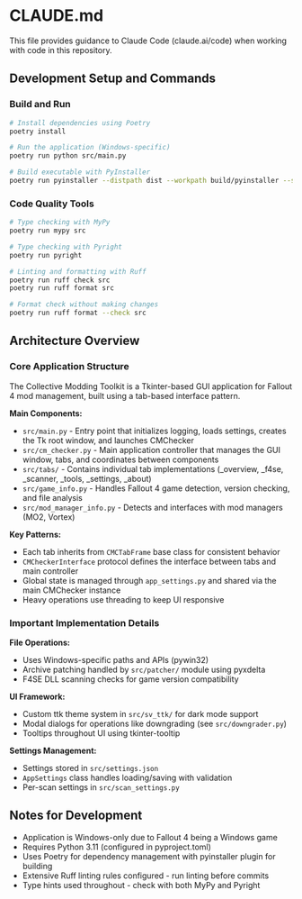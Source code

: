 # CLAUDE.md

This file provides guidance to Claude Code (claude.ai/code) when working with code in this repository.

## Development Setup and Commands

### Build and Run
```bash
# Install dependencies using Poetry
poetry install

# Run the application (Windows-specific)
poetry run python src/main.py

# Build executable with PyInstaller
poetry run pyinstaller --distpath dist --workpath build/pyinstaller --specpath build --clean --onedir --windowed --icon=src/icon.ico --add-data="src/assets;assets" --name="cm-toolkit" src/main.py
```

### Code Quality Tools
```bash
# Type checking with MyPy
poetry run mypy src

# Type checking with Pyright
poetry run pyright

# Linting and formatting with Ruff
poetry run ruff check src
poetry run ruff format src

# Format check without making changes
poetry run ruff format --check src
```

## Architecture Overview

### Core Application Structure
The Collective Modding Toolkit is a Tkinter-based GUI application for Fallout 4 mod management, built using a tab-based interface pattern.

**Main Components:**
- `src/main.py` - Entry point that initializes logging, loads settings, creates the Tk root window, and launches CMChecker
- `src/cm_checker.py` - Main application controller that manages the GUI window, tabs, and coordinates between components
- `src/tabs/` - Contains individual tab implementations (_overview, _f4se, _scanner, _tools, _settings, _about)
- `src/game_info.py` - Handles Fallout 4 game detection, version checking, and file analysis
- `src/mod_manager_info.py` - Detects and interfaces with mod managers (MO2, Vortex)

**Key Patterns:**
- Each tab inherits from `CMCTabFrame` base class for consistent behavior
- `CMCheckerInterface` protocol defines the interface between tabs and main controller
- Global state is managed through `app_settings.py` and shared via the main CMChecker instance
- Heavy operations use threading to keep UI responsive

### Important Implementation Details

**File Operations:**
- Uses Windows-specific paths and APIs (pywin32)
- Archive patching handled by `src/patcher/` module using pyxdelta
- F4SE DLL scanning checks for game version compatibility

**UI Framework:**
- Custom ttk theme system in `src/sv_ttk/` for dark mode support
- Modal dialogs for operations like downgrading (see `src/downgrader.py`)
- Tooltips throughout UI using tkinter-tooltip

**Settings Management:**
- Settings stored in `src/settings.json`
- `AppSettings` class handles loading/saving with validation
- Per-scan settings in `src/scan_settings.py`

## Notes for Development

- Application is Windows-only due to Fallout 4 being a Windows game
- Requires Python 3.11 (configured in pyproject.toml)
- Uses Poetry for dependency management with pyinstaller plugin for building
- Extensive Ruff linting rules configured - run linting before commits
- Type hints used throughout - check with both MyPy and Pyright